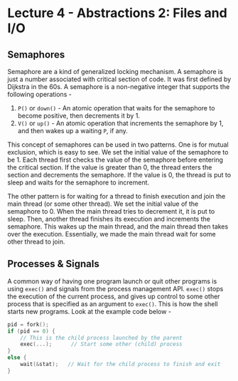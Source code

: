 # Lecture 4 - Abstractions 2: Files and I/O

## Semaphores
Semaphore are a kind of generalized locking mechanism. A semaphore is just a 
number associated with critical section of code. It was first defined by Dijkstra
in the 60s. A semaphore is a non-negative integer that supports the following 
operations -

1. `P()` or `down()` - An atomic operation that waits for the semaphore to become
    positive, then decrements it by 1.
2. `V()` or `up()` - An atomic operation that increments the semaphore by 1, and 
    then wakes up a waiting `P`, if any.

This concept of semaphores can be used in two patterns. One is for mutual exclusion,
which is easy to see. We set the initial value of the semaphore to be 1. Each thread 
first checks the value of the semaphore before entering the critical section. If the
value is greater than 0, the thread enters the section and decrements the semaphore.
If the value is 0, the thread is put to sleep and waits for the semaphore to increment.

The other pattern is for waiting for a thread to finish execution and join the main
thread (or some other thread). We set the initial value of the semaphore to 0. When
the main thread tries to decrement it, it is put to sleep. Then, another thread finishes
its execution and increments the semaphore. This wakes up the main thread, and the
main thread then takes over the execution. Essentially, we made the main thread
wait for some other thread to join.

## Processes & Signals
A common way of having one program launch or quit other programs is using `exec()` and
signals from the process management API. `exec()` stops the execution of the current 
process, and gives up control to some other process that is specified as an argument
to `exec()`. This is how the shell starts new programs. Look at the example code below -

```c
pid = fork();
if (pid == 0) {
    // This is the child process launched by the parent
    exec(...);      // Start some other (child) process
}
else {
    wait(&stat);   // Wait for the child process to finish and exit
}
```